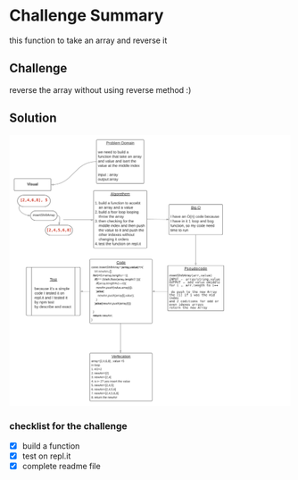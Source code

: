 # Challenge Summary

this function to take an array and reverse it 

## Challenge
reverse the array without using reverse method :)


## Solution
![white-board](https://raw.githubusercontent.com/BayanAbualhaj/data-structures-and-algorithms/master/401challenges/array-shift/assets/Blank%20board%20(2).png)


### checklist for the challenge 

- [x] build a function 
- [x] test on repl.it
- [x] complete readme file 

